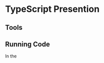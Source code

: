 ﻿TypeScript Presention
=============================

Tools
-----------------------------

Running Code
-----------------------------
In the 

